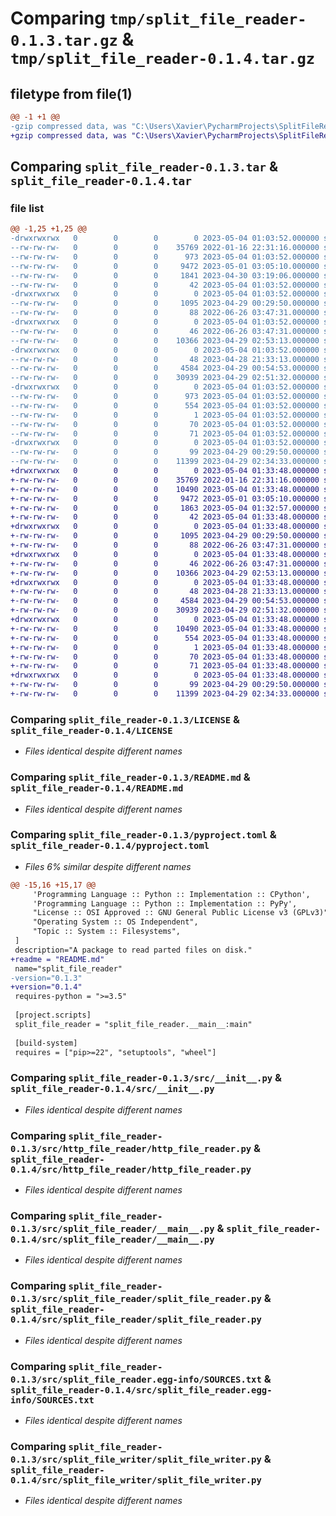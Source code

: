 # Comparing `tmp/split_file_reader-0.1.3.tar.gz` & `tmp/split_file_reader-0.1.4.tar.gz`

## filetype from file(1)

```diff
@@ -1 +1 @@
-gzip compressed data, was "C:\Users\Xavier\PycharmProjects\SplitFileReaderProject\dist\.tmp-k06dp6dk\split_file_reader-0.1.3.tar", last modified: Thu May  4 01:03:52 2023, max compression
+gzip compressed data, was "C:\Users\Xavier\PycharmProjects\SplitFileReaderProject\dist\.tmp-i8bg66f8\split_file_reader-0.1.4.tar", last modified: Thu May  4 01:33:48 2023, max compression
```

## Comparing `split_file_reader-0.1.3.tar` & `split_file_reader-0.1.4.tar`

### file list

```diff
@@ -1,25 +1,25 @@
-drwxrwxrwx   0        0        0        0 2023-05-04 01:03:52.000000 split_file_reader-0.1.3/
--rw-rw-rw-   0        0        0    35769 2022-01-16 22:31:16.000000 split_file_reader-0.1.3/LICENSE
--rw-rw-rw-   0        0        0      973 2023-05-04 01:03:52.000000 split_file_reader-0.1.3/PKG-INFO
--rw-rw-rw-   0        0        0     9472 2023-05-01 03:05:10.000000 split_file_reader-0.1.3/README.md
--rw-rw-rw-   0        0        0     1841 2023-04-30 03:19:06.000000 split_file_reader-0.1.3/pyproject.toml
--rw-rw-rw-   0        0        0       42 2023-05-04 01:03:52.000000 split_file_reader-0.1.3/setup.cfg
-drwxrwxrwx   0        0        0        0 2023-05-04 01:03:52.000000 split_file_reader-0.1.3/src/
--rw-rw-rw-   0        0        0     1095 2023-04-29 00:29:50.000000 split_file_reader-0.1.3/src/__init__.py
--rw-rw-rw-   0        0        0       88 2022-06-26 03:47:31.000000 split_file_reader-0.1.3/src/__main__.py
-drwxrwxrwx   0        0        0        0 2023-05-04 01:03:52.000000 split_file_reader-0.1.3/src/http_file_reader/
--rw-rw-rw-   0        0        0       46 2022-06-26 03:47:31.000000 split_file_reader-0.1.3/src/http_file_reader/__init__.py
--rw-rw-rw-   0        0        0    10366 2023-04-29 02:53:13.000000 split_file_reader-0.1.3/src/http_file_reader/http_file_reader.py
-drwxrwxrwx   0        0        0        0 2023-05-04 01:03:52.000000 split_file_reader-0.1.3/src/split_file_reader/
--rw-rw-rw-   0        0        0       48 2023-04-28 21:33:13.000000 split_file_reader-0.1.3/src/split_file_reader/__init__.py
--rw-rw-rw-   0        0        0     4584 2023-04-29 00:54:53.000000 split_file_reader-0.1.3/src/split_file_reader/__main__.py
--rw-rw-rw-   0        0        0    30939 2023-04-29 02:51:32.000000 split_file_reader-0.1.3/src/split_file_reader/split_file_reader.py
-drwxrwxrwx   0        0        0        0 2023-05-04 01:03:52.000000 split_file_reader-0.1.3/src/split_file_reader.egg-info/
--rw-rw-rw-   0        0        0      973 2023-05-04 01:03:52.000000 split_file_reader-0.1.3/src/split_file_reader.egg-info/PKG-INFO
--rw-rw-rw-   0        0        0      554 2023-05-04 01:03:52.000000 split_file_reader-0.1.3/src/split_file_reader.egg-info/SOURCES.txt
--rw-rw-rw-   0        0        0        1 2023-05-04 01:03:52.000000 split_file_reader-0.1.3/src/split_file_reader.egg-info/dependency_links.txt
--rw-rw-rw-   0        0        0       70 2023-05-04 01:03:52.000000 split_file_reader-0.1.3/src/split_file_reader.egg-info/entry_points.txt
--rw-rw-rw-   0        0        0       71 2023-05-04 01:03:52.000000 split_file_reader-0.1.3/src/split_file_reader.egg-info/top_level.txt
-drwxrwxrwx   0        0        0        0 2023-05-04 01:03:52.000000 split_file_reader-0.1.3/src/split_file_writer/
--rw-rw-rw-   0        0        0       99 2023-04-29 00:29:50.000000 split_file_reader-0.1.3/src/split_file_writer/__init__.py
--rw-rw-rw-   0        0        0    11399 2023-04-29 02:34:33.000000 split_file_reader-0.1.3/src/split_file_writer/split_file_writer.py
+drwxrwxrwx   0        0        0        0 2023-05-04 01:33:48.000000 split_file_reader-0.1.4/
+-rw-rw-rw-   0        0        0    35769 2022-01-16 22:31:16.000000 split_file_reader-0.1.4/LICENSE
+-rw-rw-rw-   0        0        0    10490 2023-05-04 01:33:48.000000 split_file_reader-0.1.4/PKG-INFO
+-rw-rw-rw-   0        0        0     9472 2023-05-01 03:05:10.000000 split_file_reader-0.1.4/README.md
+-rw-rw-rw-   0        0        0     1863 2023-05-04 01:32:57.000000 split_file_reader-0.1.4/pyproject.toml
+-rw-rw-rw-   0        0        0       42 2023-05-04 01:33:48.000000 split_file_reader-0.1.4/setup.cfg
+drwxrwxrwx   0        0        0        0 2023-05-04 01:33:48.000000 split_file_reader-0.1.4/src/
+-rw-rw-rw-   0        0        0     1095 2023-04-29 00:29:50.000000 split_file_reader-0.1.4/src/__init__.py
+-rw-rw-rw-   0        0        0       88 2022-06-26 03:47:31.000000 split_file_reader-0.1.4/src/__main__.py
+drwxrwxrwx   0        0        0        0 2023-05-04 01:33:48.000000 split_file_reader-0.1.4/src/http_file_reader/
+-rw-rw-rw-   0        0        0       46 2022-06-26 03:47:31.000000 split_file_reader-0.1.4/src/http_file_reader/__init__.py
+-rw-rw-rw-   0        0        0    10366 2023-04-29 02:53:13.000000 split_file_reader-0.1.4/src/http_file_reader/http_file_reader.py
+drwxrwxrwx   0        0        0        0 2023-05-04 01:33:48.000000 split_file_reader-0.1.4/src/split_file_reader/
+-rw-rw-rw-   0        0        0       48 2023-04-28 21:33:13.000000 split_file_reader-0.1.4/src/split_file_reader/__init__.py
+-rw-rw-rw-   0        0        0     4584 2023-04-29 00:54:53.000000 split_file_reader-0.1.4/src/split_file_reader/__main__.py
+-rw-rw-rw-   0        0        0    30939 2023-04-29 02:51:32.000000 split_file_reader-0.1.4/src/split_file_reader/split_file_reader.py
+drwxrwxrwx   0        0        0        0 2023-05-04 01:33:48.000000 split_file_reader-0.1.4/src/split_file_reader.egg-info/
+-rw-rw-rw-   0        0        0    10490 2023-05-04 01:33:48.000000 split_file_reader-0.1.4/src/split_file_reader.egg-info/PKG-INFO
+-rw-rw-rw-   0        0        0      554 2023-05-04 01:33:48.000000 split_file_reader-0.1.4/src/split_file_reader.egg-info/SOURCES.txt
+-rw-rw-rw-   0        0        0        1 2023-05-04 01:33:48.000000 split_file_reader-0.1.4/src/split_file_reader.egg-info/dependency_links.txt
+-rw-rw-rw-   0        0        0       70 2023-05-04 01:33:48.000000 split_file_reader-0.1.4/src/split_file_reader.egg-info/entry_points.txt
+-rw-rw-rw-   0        0        0       71 2023-05-04 01:33:48.000000 split_file_reader-0.1.4/src/split_file_reader.egg-info/top_level.txt
+drwxrwxrwx   0        0        0        0 2023-05-04 01:33:48.000000 split_file_reader-0.1.4/src/split_file_writer/
+-rw-rw-rw-   0        0        0       99 2023-04-29 00:29:50.000000 split_file_reader-0.1.4/src/split_file_writer/__init__.py
+-rw-rw-rw-   0        0        0    11399 2023-04-29 02:34:33.000000 split_file_reader-0.1.4/src/split_file_writer/split_file_writer.py
```

### Comparing `split_file_reader-0.1.3/LICENSE` & `split_file_reader-0.1.4/LICENSE`

 * *Files identical despite different names*

### Comparing `split_file_reader-0.1.3/README.md` & `split_file_reader-0.1.4/README.md`

 * *Files identical despite different names*

### Comparing `split_file_reader-0.1.3/pyproject.toml` & `split_file_reader-0.1.4/pyproject.toml`

 * *Files 6% similar despite different names*

```diff
@@ -15,16 +15,17 @@
     'Programming Language :: Python :: Implementation :: CPython',
     'Programming Language :: Python :: Implementation :: PyPy',
     "License :: OSI Approved :: GNU General Public License v3 (GPLv3)",
     "Operating System :: OS Independent",
     "Topic :: System :: Filesystems",
 ]
 description="A package to read parted files on disk."
+readme = "README.md"
 name="split_file_reader"
-version="0.1.3"
+version="0.1.4"
 requires-python = ">=3.5"
 
 [project.scripts]
 split_file_reader = "split_file_reader.__main__:main"
 
 [build-system]
 requires = ["pip>=22", "setuptools", "wheel"]
```

### Comparing `split_file_reader-0.1.3/src/__init__.py` & `split_file_reader-0.1.4/src/__init__.py`

 * *Files identical despite different names*

### Comparing `split_file_reader-0.1.3/src/http_file_reader/http_file_reader.py` & `split_file_reader-0.1.4/src/http_file_reader/http_file_reader.py`

 * *Files identical despite different names*

### Comparing `split_file_reader-0.1.3/src/split_file_reader/__main__.py` & `split_file_reader-0.1.4/src/split_file_reader/__main__.py`

 * *Files identical despite different names*

### Comparing `split_file_reader-0.1.3/src/split_file_reader/split_file_reader.py` & `split_file_reader-0.1.4/src/split_file_reader/split_file_reader.py`

 * *Files identical despite different names*

### Comparing `split_file_reader-0.1.3/src/split_file_reader.egg-info/SOURCES.txt` & `split_file_reader-0.1.4/src/split_file_reader.egg-info/SOURCES.txt`

 * *Files identical despite different names*

### Comparing `split_file_reader-0.1.3/src/split_file_writer/split_file_writer.py` & `split_file_reader-0.1.4/src/split_file_writer/split_file_writer.py`

 * *Files identical despite different names*

